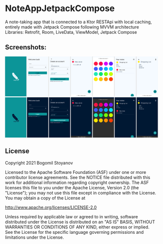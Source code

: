 # NoteAppJetpackCompose

A note-taking app that is connected to a Ktor RESTApi with local caching, entirely made with Jetpack Compose following MVVM architecture
Libraries: Retrofit, Room, LiveData, ViewModel, Jetpack Compose
## Screenshots:
![Screenshot](https://raw.githubusercontent.com/Bogomil-Stoyanov/NoteAppJetpackCompose/master/lightTheme.png)
![Screenshot](https://raw.githubusercontent.com/Bogomil-Stoyanov/NoteAppJetpackCompose/master/darkTheme.png)

License
-------

Copyright 2021 Bogomil Stoyanov

Licensed to the Apache Software Foundation (ASF) under one or more contributor
license agreements.  See the NOTICE file distributed with this work for
additional information regarding copyright ownership.  The ASF licenses this
file to you under the Apache License, Version 2.0 (the "License"); you may not
use this file except in compliance with the License.  You may obtain a copy of
the License at

  http://www.apache.org/licenses/LICENSE-2.0

Unless required by applicable law or agreed to in writing, software
distributed under the License is distributed on an "AS IS" BASIS, WITHOUT
WARRANTIES OR CONDITIONS OF ANY KIND, either express or implied.  See the
License for the specific language governing permissions and limitations under
the License.

